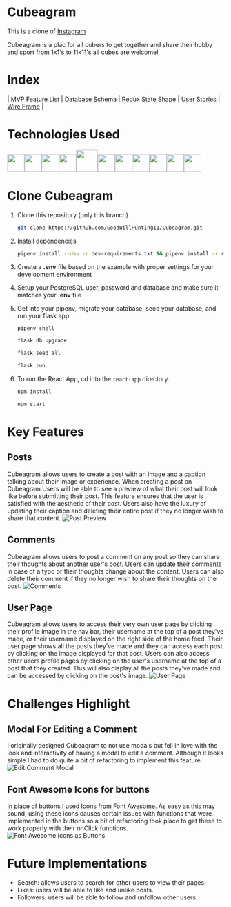 # Cubeagram
This is a clone of [Instagram](https://www.instagram.com/)

Cubeagram is a plac for all cubers to get together and share their hobby and sport from 1x1's to 11x11's all cubes are welcome!

# Index
|
[MVP Feature List](https://github.com/GoodWillHunting11/Cubeagram/wiki/MVP-Feature-List) |
[Database Schema](https://github.com/GoodWillHunting11/Cubeagram/wiki/Database-Schema) |
[Redux State Shape](https://github.com/GoodWillHunting11/Cubeagram/wiki/Redux-State-Shape) |
[User Stories](https://github.com/GoodWillHunting11/Cubeagram/wiki/User-Stories) |
[Wire Frame](https://github.com/GoodWillHunting11/Cubeagram/wiki/Wire-Frame) |

# Technologies Used
<img  src="https://cdn.jsdelivr.net/gh/devicons/devicon/icons/javascript/javascript-original.svg"  height=40/><img src="https://cdn.jsdelivr.net/gh/devicons/devicon/icons/react/react-original.svg" height=40/><img 
src="https://cdn.jsdelivr.net/gh/devicons/devicon/icons/redux/redux-original.svg" height=40/><img 
src="https://cdn.jsdelivr.net/gh/devicons/devicon/icons/flask/flask-original.svg" height=40/><img
src="https://cdn.jsdelivr.net/gh/devicons/devicon/icons/python/python-original.svg" height=50/><img src="https://cdn.jsdelivr.net/gh/devicons/devicon/icons/postgresql/postgresql-original.svg"  height=40/><img src="https://cdn.jsdelivr.net/gh/devicons/devicon/icons/sqlalchemy/sqlalchemy-original.svg"  height=40/><img  
src="https://cdn.jsdelivr.net/gh/devicons/devicon/icons/css3/css3-original.svg"  height=40/><img  
src="https://cdn.jsdelivr.net/gh/devicons/devicon/icons/html5/html5-original.svg"  height=40/><img  
src="https://cdn.jsdelivr.net/gh/devicons/devicon/icons/git/git-original.svg"  height=40/><img  
src="https://cdn.jsdelivr.net/gh/devicons/devicon/icons/vscode/vscode-original.svg"  height=40/>

# Clone Cubeagram

1. Clone this repository (only this branch)
    
    ```bash
    git clone https://github.com/GoodWillHunting11/Cubeagram.git
    ```
2. Install dependencies

    ```bash
    pipenv install --dev -r dev-requirements.txt && pipenv install -r requirements.txt
    ```
3. Create a **.env** file based on the example with proper settings for your
   development environment
   
4. Setup your PostgreSQL user, password and database and make sure it matches your **.env** file

5. Get into your pipenv, migrate your database, seed your database, and run your flask app

   ```bash
   pipenv shell
   ```

   ```bash
   flask db upgrade
   ```

   ```bash
   flask seed all
   ```

   ```bash
   flask run
   ```
   
6. To run the React App, cd into the `react-app` directory.

     ```bash
   npm install
   ```

   ```bash
   npm start
   ```
# Key Features
## Posts
Cubeagram allows users to create a post with an image and a caption talking about their image or experience. When creating a post on Cubeagram Users will
be able to see a preview of what their post will look like before submitting their post. This feature ensures that the user is satisfied with the aesthetic of their post.
Users also have the luxury of updating their caption and deleting their entire post if they no longer wish to share that content.
![Post Preview](https://user-images.githubusercontent.com/30273596/155431740-e77db608-b4f7-4b20-997d-d87b8217e266.PNG)

## Comments
Cubeagram allows users to post a comment on any post so they can share their thoughts about another user's post. Users can update their comments in case of a typo or their
thoughts change about the content. Users can also delete their comment if they no longer wish to share their thoughts on the post.
![Comments](https://user-images.githubusercontent.com/30273596/155431935-7301209f-e6ed-4696-9bcc-a0fcd0141483.PNG)

## User Page
Cubeagram allows users to access their very own user page by clicking their profile image in the nav bar, their username at the top of a post they've made, or their username
displayed on the right side of the home feed. Their user page shows all the posts they've made and they can access each post by clicking on the image displayed for that post.
Users can also access other users profile pages by clicking on the user's username at the top of a post that they created. This will also display all the posts they've made and
can be accessed by clicking on the post's image.
![User Page](https://user-images.githubusercontent.com/30273596/155432365-5d157aad-4512-4b4e-9ee7-713255508cf7.PNG)

# Challenges Highlight
## Modal For Editing a Comment
I originally designed Cubeagram to not use modals but fell in love with the look and interactivity of having a modal to edit a comment. Although it looks simple I had to do
quite a bit of refactoring to implement this feature.
![Edit Comment Modal](https://user-images.githubusercontent.com/30273596/155432984-712dc719-6dfd-47c1-b757-459a6c906ed2.PNG)

## Font Awesome Icons for buttons
In place of buttons I used Icons from Font Awesome. As easy as this may sound, using these icons causes certain issues with functions that were implemented in the buttons so a
bit of refactoring took place to get these to work properly with their onClick functions.
![Font Awesome Icons as Buttons](https://user-images.githubusercontent.com/30273596/155433365-85ccdf44-9d31-47ae-bba9-d6710ce14888.PNG)

# Future Implementations
* Search: allows users to search for other users to view their pages.
* Likes: users will be able to like and unlike posts.
* Followers: users will be able to follow and unfollow other users.
